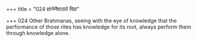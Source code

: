 +++
title = "024 ज्ञानेनैवाऽपरे विप्रा"

+++
024	Other Brahmanas, seeing with the eye of knowledge that the performance of those rites has knowledge for its root, always perform them through knowledge alone.